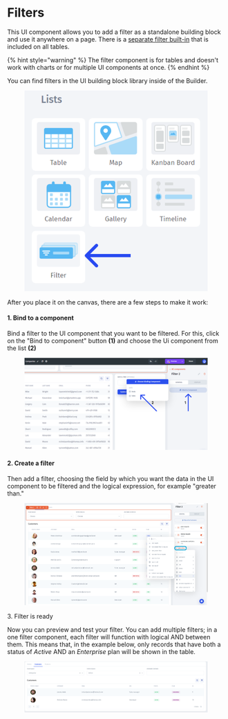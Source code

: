 # Filters

This UI component allows you to add a filter as a standalone building block and use it anywhere on a page. There is a [separate filter built-in](https://docs.jetadmin.io/user-guide/design-and-structure/filter) that is included on all tables.

{% hint style="warning" %}
The filter component is for tables and doesn't work with charts or for multiple UI components at once.
{% endhint %}

You can find filters in the UI building block library inside of the Builder.

<figure><img src="../../.gitbook/assets/Group 764.png" alt=""><figcaption></figcaption></figure>

After you place it on the canvas, there are a few steps to make it work:

#### 1. Bind to a component

Bind a filter to the UI component that you want to be filtered. For this, click on the "Bind to component" button **(1)** and choose the Ui component from the list **(2)**

<figure><img src="../../.gitbook/assets/Group 766.png" alt=""><figcaption></figcaption></figure>

#### 2. Create a filter

Then add a filter, choosing the field by which you want the data in the UI component to be filtered and the logical expression, for example "greater than."

<figure><img src="../../.gitbook/assets/Снимок экрана 2023-03-16 в 08.42.29.png" alt=""><figcaption></figcaption></figure>

3\. Filter is ready

Now you can preview and test your filter. You can add multiple filters; in a one filter component, each filter will function with logical AND between them. This means that, in the example below, only records that have both a status of _Active_ AND an _Enterprise_ plan will be shown in the table. &#x20;

<figure><img src="../../.gitbook/assets/Снимок экрана 2023-03-16 в 08.45.59.png" alt=""><figcaption></figcaption></figure>

